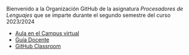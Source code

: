 Bienvenido a la Organización GitHub de la asignatura *Procesadores de Lenguajes* que se imparte durante el segundo semestre del curso 2023/2024
 
 * [Aula en el Campus virtual](https://campusingenieriaytecnologia2324.ull.es/course/view.php?id=2324090147) 
 * [Guía Docente](https://www.ull.es/apps/guias/guias/view_guide_course/2324/139263121)
 * [GitHub Classroom](https://classroom.github.com/classrooms/108465133-ull-esit-pl-2324-classroom)
